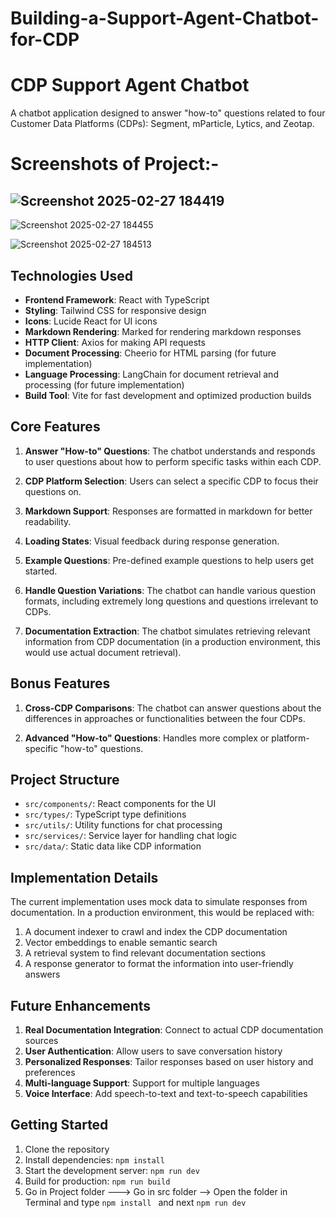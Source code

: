 # Building-a-Support-Agent-Chatbot-for-CDP
# CDP Support Agent Chatbot

A chatbot application designed to answer "how-to" questions related to four Customer Data Platforms (CDPs): Segment, mParticle, Lytics, and Zeotap.

# Screenshots of Project:-
![Screenshot 2025-02-27 184419](https://github.com/user-attachments/assets/ff1c32f3-51e8-4805-adf2-36556cbc7fb9)
-------------------------------------------------------------------------------------------------------------------------------------------------------------------
![Screenshot 2025-02-27 184455](https://github.com/user-attachments/assets/238dacb2-2e6f-4f19-9980-b11da388e3fb)

![Screenshot 2025-02-27 184513](https://github.com/user-attachments/assets/9a6328d4-adc6-414c-bd86-38eee89ebaef)

## Technologies Used

- **Frontend Framework**: React with TypeScript
- **Styling**: Tailwind CSS for responsive design
- **Icons**: Lucide React for UI icons
- **Markdown Rendering**: Marked for rendering markdown responses
- **HTTP Client**: Axios for making API requests
- **Document Processing**: Cheerio for HTML parsing (for future implementation)
- **Language Processing**: LangChain for document retrieval and processing (for future implementation)
- **Build Tool**: Vite for fast development and optimized production builds

## Core Features

1. **Answer "How-to" Questions**: The chatbot understands and responds to user questions about how to perform specific tasks within each CDP.

2. **CDP Platform Selection**: Users can select a specific CDP to focus their questions on.

3. **Markdown Support**: Responses are formatted in markdown for better readability.

4. **Loading States**: Visual feedback during response generation.

5. **Example Questions**: Pre-defined example questions to help users get started.

6. **Handle Question Variations**: The chatbot can handle various question formats, including extremely long questions and questions irrelevant to CDPs.

7. **Documentation Extraction**: The chatbot simulates retrieving relevant information from CDP documentation (in a production environment, this would use actual document retrieval).

## Bonus Features

1. **Cross-CDP Comparisons**: The chatbot can answer questions about the differences in approaches or functionalities between the four CDPs.

2. **Advanced "How-to" Questions**: Handles more complex or platform-specific "how-to" questions.

## Project Structure

- `src/components/`: React components for the UI
- `src/types/`: TypeScript type definitions
- `src/utils/`: Utility functions for chat processing
- `src/services/`: Service layer for handling chat logic
- `src/data/`: Static data like CDP information

## Implementation Details

The current implementation uses mock data to simulate responses from documentation. In a production environment, this would be replaced with:

1. A document indexer to crawl and index the CDP documentation
2. Vector embeddings to enable semantic search
3. A retrieval system to find relevant documentation sections
4. A response generator to format the information into user-friendly answers

## Future Enhancements

1. **Real Documentation Integration**: Connect to actual CDP documentation sources
2. **User Authentication**: Allow users to save conversation history
3. **Personalized Responses**: Tailor responses based on user history and preferences
4. **Multi-language Support**: Support for multiple languages
5. **Voice Interface**: Add speech-to-text and text-to-speech capabilities

## Getting Started

1. Clone the repository
2. Install dependencies: `npm install`
3. Start the development server: `npm run dev`
4. Build for production: `npm run build`
5. Go in Project folder --->  Go in src folder --> Open the folder in Terminal and type `npm install ` and next `npm run dev`
